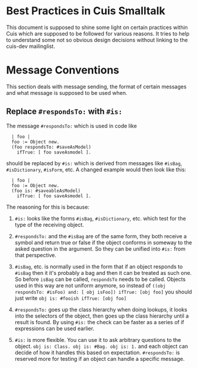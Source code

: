 # Best Practices in Cuis Smalltalk

This document is supposed to shine some light on certain
practices within Cuis which are supposed to be followed
for various reasons. It tries to help to understand some
not so obvious design decisions without linking to the
cuis-dev mailinglist.

# Message Conventions

This section deals with message sending, the format
of certain messages and what message is supposed to be
used when.

## Replace `#respondsTo:` with `#is:`

The message `#respondsTo:` which is used in code like

```smalltalk
  | foo |
  foo := Object new.
  (foo respondsTo: #saveAsModel)
    ifTrue: [ foo saveAsmodel ].
```

should be replaced by `#is:` which is derived from messages
like `#isBag`, `#isDictionary`, `#isForm`, etc. A changed
example would then look like this:

```smalltalk
  | foo |
  foo := Object new.
  (foo is: #saveableAsModel)
    ifTrue: [ foo saveAsmodel ].
```

The reasoning for this is because:

1. `#is:` looks like the forms `#isBag`, `#isDictionary`, etc.
   which test for the type of the receiving object. 
   
2. `#respondsTo:` and the `#isBag` are of the same form,
   they both receive a symbol and return true or false if
   the object conforms in someway to the asked question
   in the argument. So they can be unified into `#is:`
   from that perspective.
   
3. `#isBag`, etc. is normally used in the form that if
   an object responds to `#isBag` then it it's probably
   a bag and then it can be treated as such one.
   So before `isBag` can be called, `respondsTo` needs
   to be called. Objects used in this way are not uniform
   anymore, so instead of `((obj respondsTo: #isFoo) and: [ obj isFoo]) ifTrue: [obj foo]`
   you should just write `obj is: #fooish ifTrue: [obj foo]`
   
4. `#respondsTo:` goes up the class hierarchy when doing lookups,
   it looks into the selectors of the object, then goes up the class
   hierarchy until a result is found. By using `#is:` the check
   can be faster as a series of if expressions can be used earlier.
   
5. `#is:` is more flexible. You can use it to ask arbitrary questions
   to the object. `obj is: Class. obj is: #Bag. obj is: 1.` and each
   object can decide of how it handles this based on expectation.
   `#respondsTo:` is reserved more for testing if an object can handle
   a specific message.
